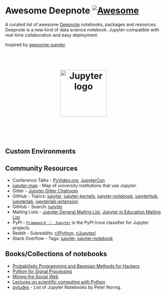 # Awesome Deepnote [![Awesome](https://awesome.re/badge.svg)](https://awesome.re)

A curated list of awesome [Deepnote](http://deepnote.com) notebooks, packages and resources. Deepnote is a new kind of data science notebook. Jupyter-compatible with real-time collaboration and easy deployment.

Inspired by [awesome-jupyter](https://github.com/markusschanta/awesome-jupyter).

<h1 align="center" style="border-bottom: 0px;">
	<br>
	<img width="150" src="https://deepnote.com/static/landing/logo.svg" alt="Jupyter logo">
	<br>
  <br>
</h1>
<br>

## Custom Environments

## Community Resources

- Conference Talks - [PyVideo.org](http://pyvideo.org/search.html?q=jupyter), [JupyterCon](https://www.youtube.com/playlist?list=PL055Epbe6d5aP6Ru42r7hk68GTSaclYgi)
- [jupyter-map](https://elc.github.io/jupyter-map/) - Map of university institutions that use Jupyter.
- Gitter - [Jupyter Gitter Chatroom](https://gitter.im/jupyter/jupyter)
- GitHub - Topics: [jupyter](https://github.com/topics/jupyter), [jupyter-kernels](https://github.com/topics/jupyter-kernels), [jupyter-notebook](https://github.com/topics/jupyter-notebook), [jupyterhub](https://github.com/topics/jupyterhub), [jupyterlab](https://github.com/topics/jupyterlab), [jupyterlab-extension](https://github.com/topics/jupyterlab-extension)
- GitHub - Search: [jupyter](https://github.com/search?type=Repositories&q=jupyter)
- Mailing Lists - [Jupyter General Mailing List](https://groups.google.com/forum/#!forum/jupyter), [Jupyter in Education Mailing List](https://groups.google.com/forum/#!forum/jupyter-education)
- PyPI - [``Framework :: Jupyter``](https://pypi.org/search/?&c=Framework+%3A%3A+Jupyter)
is the PyPI trove classifier for Jupyter projects.
- Reddit - Subreddits: [r/IPython](https://www.reddit.com/r/IPython/), [r/Jupyter/](https://www.reddit.com/r/Jupyter/)
- Stack Overflow - Tags: [jupyter](https://stackoverflow.com/questions/tagged/jupyter), [jupyter-notebook](https://stackoverflow.com/questions/tagged/jupyter-notebook)

## Books/Collections of notebooks

- [Probabilistic Programming and Bayesian Methods for Hackers](https://github.com/CamDavidsonPilon/Probabilistic-Programming-and-Bayesian-Methods-for-Hackers)
- [Python for Signal Processing](https://nbviewer.jupyter.org/github/unpingco/Python-for-Signal-Processing/tree/master/)
- [Mining the Social Web](https://github.com/mikhailklassen/Mining-the-Social-Web-3rd-Edition/tree/master/notebooks)
- [Lectures on scientific computing with Python](https://github.com/jrjohansson/scientific-python-lectures)
- [pytudes](https://github.com/norvig/pytudes) - List of Jupyter Notebooks by Peter Norvig.

